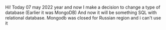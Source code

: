 Hi! Today 07 may 2022 year and now I make a decision to change a type of database (Earlier it was MongoDB) And now it will be something SQL with relational database. Mongodb was closed for Russian region and i can't use it
